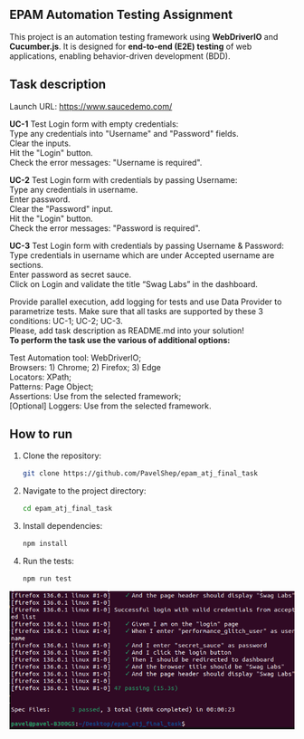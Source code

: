 ## EPAM Automation Testing Assignment

This project is an automation testing framework using **WebDriverIO** and **Cucumber.js**. It is designed for **end-to-end (E2E) testing** of web applications, enabling behavior-driven development (BDD).

## Task description

Launch URL: https://www.saucedemo.com/

**UC-1** Test Login form with empty credentials:  
Type any credentials into "Username" and "Password" fields.  
Clear the inputs.  
Hit the "Login" button.  
Check the error messages: "Username is required".  

**UC-2** Test Login form with credentials by passing Username:  
Type any credentials in username.  
Enter password.  
Clear the "Password" input.  
Hit the "Login" button.  
Check the error messages: "Password is required".    

**UC-3** Test Login form with credentials by passing Username & Password:  
Type credentials in username which are under Accepted username are sections.  
Enter password as secret sauce.  
Click on Login and validate the title “Swag Labs” in the dashboard.  

Provide parallel execution, add logging for tests and use Data Provider to parametrize tests. Make sure that all tasks are supported by these 3 conditions: UC-1; UC-2; UC-3.  
Please, add task description as README.md into your solution!  
**To perform the task use the various of additional options:**

Test Automation tool: WebDriverIO;  
Browsers: 1) Chrome; 2) Firefox; 3) Edge  
Locators: XPath;  
Patterns: Page Object;  
Assertions: Use from the selected framework;  
[Optional] Loggers: Use from the selected framework.

## How to run

1. Clone the repository:
   ```sh
   git clone https://github.com/PavelShep/epam_atj_final_task
   ```
2. Navigate to the project directory:
   ```sh
   cd epam_atj_final_task
   ```
3. Install dependencies:
   ```sh
   npm install
   ```
4. Run the tests:
   ```sh
   npm run test
   ```

![Screenshot Proof](screenshot_proof.png)